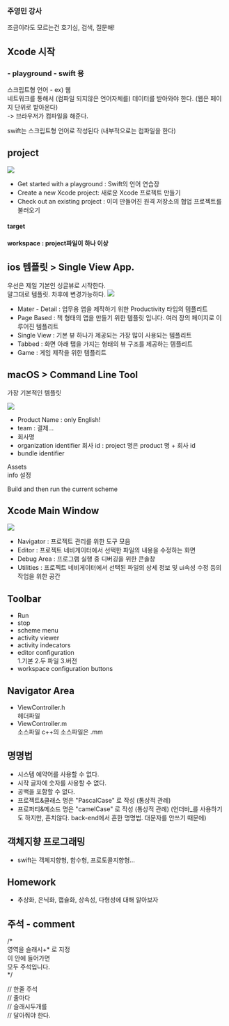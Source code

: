 ### 주영민 강사

조금이라도 모르는건 호기심, 검색, 질문해!


## Xcode 시작


### - playground - swift 용
 
스크립트형 언어 - ex) 웹   
네트워크를 통해서 (컴파일 되지않은 언어자체를) 데이터를 받아와야 한다. (웹은 페이지 단위로 받아온다)   
-> 브라우저가 컴파일을 해준다.

swift는 스크립트형 언어로 작성된다 (내부적으로는 컴파일을 한다)

## project

![](http://cfile30.uf.tistory.com/image/23363F4557831744332F1F)

- Get started with a playground : Swift의 언어 연습장
- Create a new Xcode project: 새로운 Xcode 프로젝트 만들기
- Check out an existing project : 이미 만들어진 원격 저장소의 협업 프로젝트를 불러오기

#### target 
#### workspace   : project파일이 하나 이상


## ios 템플릿 > Single  View App.
우선은 제일 기본인 싱글뷰로 시작한다.   
말그대로 템플릿. 차후에 변경가능하다.
![](http://cfile1.uf.tistory.com/image/21488F455783174608BBA6)

- Mater - Detail : 업무용 앱을 제작하기 위한 Productivity 타입의 템플리트
- Page Based : 책 형태의 앱을 만들기 위한 템플릿 입니다. 여러 장의 페이지로 이루어진 템플리트
- Single View : 기본 뷰 하나가 제공되는 가장 많이 사용되는 템플리트
- Tabbed : 화면 아래 탭을 가지는 형태의 뷰 구조를 제공하는 템플리트
- Game : 게임 제작을 위한 템플리트

## macOS > Command Line Tool   
가장 기본적인 템플릿

![](http://cfile7.uf.tistory.com/image/2245004557831748322974)

- Product Name : only English!
- team : 결제...
- 회사명
- organization identifier 회사 id : project 명은 product 명 + 회사 id
- bundle identifier 


Assets    
info 설정

Build and then run the current scheme

## Xcode Main Window 
![](https://github.com/hansonjung/i.hanson.jung/blob/master/image/스크린샷%202017-01-27%20오후%202.16.15.png?raw=true)

- Navigator : 프로젝트 관리를 위한 도구 모음
- Editor : 프로젝트 네비게이터에서 선택한 파일의 내용을 수정하는 화면
- Debug Area : 프로그램 실행 중 디버깅을 위한 콘솔창
- Utilities : 프로젝트 네비게이터에서 선택된 파일의 상세 정보 및 ui속성 수정 등의 작업을 위한 공간

## Toolbar

- Run 
- stop   
- scheme menu
- activity viewer
- activity indecators
- editor configuration    
1.기본 2.두 파일 3.버전   
- workspace configuration buttons


## Navigator Area 

- ViewController.h   
헤더파일
- ViewController.m   
소스파일
c++의 소스파일은 .mm 
   
    
##    명명법
- 시스템 예약어를 사용할 수 없다.
- 시작 글자에 숫자를 사용할 수 없다.
- 공백을 포함할 수 없다.
- 프로젝트&클래스 명은 "PascalCase" 로 작성 (통상적 관례)
- 프로퍼티&메소드 명은 "camelCase" 로 작성 (통상적 관례)
(언더바_를 사용하기도 하지만, 흔치않다. back-end에서 흔한 명명법. 대문자를 안쓰기 때문에)


## 객체지향 프로그래밍

- swift는 객체지향형, 함수형, 프로토콜지향형...


## Homework

- 추상화, 은닉화, 캡슐화, 상속성, 다형성에 대해 알아보자

## 주석 - comment

/*  
영역을 슬래시+* 로 지정    
이 안에 들어가면   
모두 주석입니다.   
*/


// 한줄 주석   
// 줄마다   
// 슬래시두개를   
// 달아줘야 한다.
